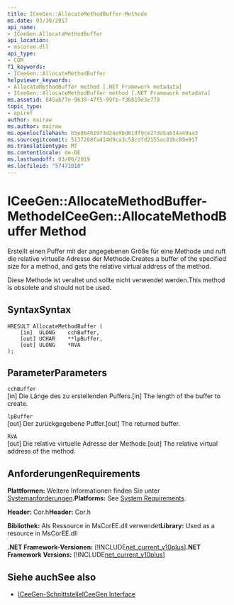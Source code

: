 ```yaml
---
title: ICeeGen::AllocateMethodBuffer-Methode
ms.date: 03/30/2017
api_name:
- ICeeGen.AllocateMethodBuffer
api_location:
- mscoree.dll
api_type:
- COM
f1_keywords:
- ICeeGen::AllocateMethodBuffer
helpviewer_keywords:
- AllocateMethodBuffer method [.NET Framework metadata]
- ICeeGen::AllocateMethodBuffer method [.NET Framework metadata]
ms.assetid: 845ab77e-9639-47f5-99fb-f3b619e3e779
topic_type:
- apiref
author: mairaw
ms.author: mairaw
ms.openlocfilehash: b5e86461973d24e9bd61df9ce27da5a614a49aa3
ms.sourcegitcommit: 5137208fa414d9ca3c58cdfd2155ac81bc89e917
ms.translationtype: MT
ms.contentlocale: de-DE
ms.lasthandoff: 03/06/2019
ms.locfileid: "57471010"
---
```

# <a name="iceegenallocatemethodbuffer-method"></a><span data-ttu-id="94e54-102">ICeeGen::AllocateMethodBuffer-Methode</span><span class="sxs-lookup"><span data-stu-id="94e54-102">ICeeGen::AllocateMethodBuffer Method</span></span>
<span data-ttu-id="94e54-103">Erstellt einen Puffer mit der angegebenen Größe für eine Methode und ruft die relative virtuelle Adresse der Methode.</span><span class="sxs-lookup"><span data-stu-id="94e54-103">Creates a buffer of the specified size for a method, and gets the relative virtual address of the method.</span></span>  
  
 <span data-ttu-id="94e54-104">Diese Methode ist veraltet und sollte nicht verwendet werden.</span><span class="sxs-lookup"><span data-stu-id="94e54-104">This method is obsolete and should not be used.</span></span>  
  
## <a name="syntax"></a><span data-ttu-id="94e54-105">Syntax</span><span class="sxs-lookup"><span data-stu-id="94e54-105">Syntax</span></span>  
  
```  
HRESULT AllocateMethodBuffer (   
    [in]  ULONG    cchBuffer,   
    [out] UCHAR    **lpBuffer,  
    [out] ULONG    *RVA  
);  
```  
  
## <a name="parameters"></a><span data-ttu-id="94e54-106">Parameter</span><span class="sxs-lookup"><span data-stu-id="94e54-106">Parameters</span></span>  
 `cchBuffer`  
 <span data-ttu-id="94e54-107">[in] Die Länge des zu erstellenden Puffers.</span><span class="sxs-lookup"><span data-stu-id="94e54-107">[in] The length of the buffer to create.</span></span>  
  
 `lpBuffer`  
 <span data-ttu-id="94e54-108">[out] Der zurückgegebene Puffer.</span><span class="sxs-lookup"><span data-stu-id="94e54-108">[out] The returned buffer.</span></span>  
  
 `RVA`  
 <span data-ttu-id="94e54-109">[out] Die relative virtuelle Adresse der Methode.</span><span class="sxs-lookup"><span data-stu-id="94e54-109">[out] The relative virtual address of the method.</span></span>  
  
## <a name="requirements"></a><span data-ttu-id="94e54-110">Anforderungen</span><span class="sxs-lookup"><span data-stu-id="94e54-110">Requirements</span></span>  
 <span data-ttu-id="94e54-111">**Plattformen:** Weitere Informationen finden Sie unter [Systemanforderungen](../../../../docs/framework/get-started/system-requirements.md).</span><span class="sxs-lookup"><span data-stu-id="94e54-111">**Platforms:** See [System Requirements](../../../../docs/framework/get-started/system-requirements.md).</span></span>  
  
 <span data-ttu-id="94e54-112">**Header:** Cor.h</span><span class="sxs-lookup"><span data-stu-id="94e54-112">**Header:** Cor.h</span></span>  
  
 <span data-ttu-id="94e54-113">**Bibliothek:** Als Ressource in MsCorEE.dll verwendet</span><span class="sxs-lookup"><span data-stu-id="94e54-113">**Library:** Used as a resource in MsCorEE.dll</span></span>  
  
 <span data-ttu-id="94e54-114">**.NET Framework-Versionen:** [!INCLUDE[net_current_v10plus](../../../../includes/net-current-v10plus-md.md)]</span><span class="sxs-lookup"><span data-stu-id="94e54-114">**.NET Framework Versions:** [!INCLUDE[net_current_v10plus](../../../../includes/net-current-v10plus-md.md)]</span></span>  
  
## <a name="see-also"></a><span data-ttu-id="94e54-115">Siehe auch</span><span class="sxs-lookup"><span data-stu-id="94e54-115">See also</span></span>
- [<span data-ttu-id="94e54-116">ICeeGen-Schnittstelle</span><span class="sxs-lookup"><span data-stu-id="94e54-116">ICeeGen Interface</span></span>](../../../../docs/framework/unmanaged-api/metadata/iceegen-interface.md)
